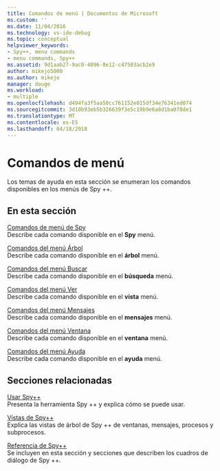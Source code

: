 ```yaml
---
title: Comandos de menú | Documentos de Microsoft
ms.custom: ''
ms.date: 11/04/2016
ms.technology: vs-ide-debug
ms.topic: conceptual
helpviewer_keywords:
- Spy++, menu commands
- menu commands, Spy++
ms.assetid: 9d1aab27-9ac0-4096-8e12-c47503acb2e9
author: mikejo5000
ms.author: mikejo
manager: douge
ms.workload:
- multiple
ms.openlocfilehash: d494fa3f5aa50cc761152e015df34e76341ed074
ms.sourcegitcommit: 3d10b93eb5b326639f3e5c19b9e6a8d1ba078de1
ms.translationtype: MT
ms.contentlocale: es-ES
ms.lasthandoff: 04/18/2018
---
```

# <a name="menu-commands"></a>Comandos de menú
Los temas de ayuda en esta sección se enumeran los comandos disponibles en los menús de Spy ++.  
  
## <a name="in-this-section"></a>En esta sección  
 [Comandos de menú de Spy](../debugger/spy-menu-commands.md)  
 Describe cada comando disponible en el **Spy** menú.  
  
 [Comandos del menú Árbol](../debugger/tree-menu-commands.md)  
 Describe cada comando disponible en el **árbol** menú.  
  
 [Comandos del menú Buscar](../debugger/search-menu-commands.md)  
 Describe cada comando disponible en el **búsqueda** menú.  
  
 [Comandos del menú Ver](../debugger/view-menu-commands.md)  
 Describe cada comando disponible en el **vista** menú.  
  
 [Comandos del menú Mensajes](../debugger/messages-menu-commands.md)  
 Describe cada comando disponible en el **mensajes** menú.  
  
 [Comandos del menú Ventana](../debugger/window-menu-commands.md)  
 Describe cada comando disponible en el **ventana** menú.  
  
 [Comandos del menú Ayuda](../debugger/help-menu-commands.md)  
 Describe cada comando disponible en el **ayuda** menú.  
  
## <a name="related-sections"></a>Secciones relacionadas  
 [Usar Spy++](../debugger/using-spy-increment.md)  
 Presenta la herramienta Spy ++ y explica cómo se puede usar.  
  
 [Vistas de Spy++](../debugger/spy-increment-views.md)  
 Explica las vistas de árbol de Spy ++ de ventanas, mensajes, procesos y subprocesos.  
  
 [Referencia de Spy++](../debugger/spy-increment-reference.md)  
 Se incluyen en esta sección y secciones que describen los cuadros de diálogo de Spy ++.
